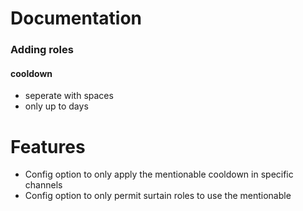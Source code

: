 # Documentation
### Adding roles
#### cooldown
- seperate with spaces
- only up to days


# Features
- Config option to only apply the mentionable cooldown in specific channels
- Config option to only permit surtain roles to use the mentionable
